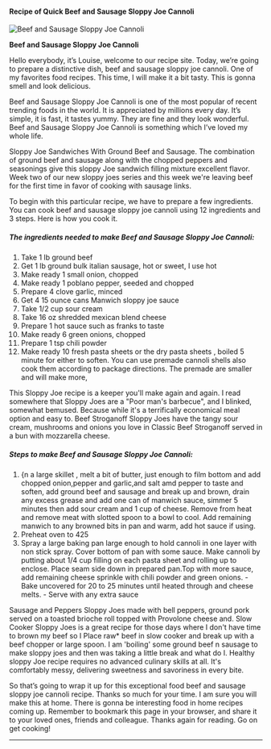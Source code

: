             

#### Recipe of Quick Beef and Sausage Sloppy Joe Cannoli

![Beef and Sausage Sloppy Joe Cannoli](https://img-global.cpcdn.com/recipes/5748258441789440/751x532cq70/beef-and-sausage-sloppy-joe-cannoli-recipe-main-photo.jpg)

**Beef and Sausage Sloppy Joe Cannoli**

Hello everybody, it’s Louise, welcome to our recipe site. Today, we’re going to prepare a distinctive dish, beef and sausage sloppy joe cannoli. One of my favorites food recipes. This time, I will make it a bit tasty. This is gonna smell and look delicious.

Beef and Sausage Sloppy Joe Cannoli is one of the most popular of recent trending foods in the world. It is appreciated by millions every day. It’s simple, it is fast, it tastes yummy. They are fine and they look wonderful. Beef and Sausage Sloppy Joe Cannoli is something which I’ve loved my whole life.

Sloppy Joe Sandwiches With Ground Beef and Sausage. The combination of ground beef and sausage along with the chopped peppers and seasonings give this sloppy Joe sandwich filling mixture excellent flavor. Week two of our new sloppy joes series and this week we're leaving beef for the first time in favor of cooking with sausage links.

To begin with this particular recipe, we have to prepare a few ingredients. You can cook beef and sausage sloppy joe cannoli using 12 ingredients and 3 steps. Here is how you cook it.

##### The ingredients needed to make Beef and Sausage Sloppy Joe Cannoli:

1.  Take 1 lb ground beef
2.  Get 1 lb ground bulk italian sausage, hot or sweet, I use hot
3.  Make ready 1 small onion, chopped
4.  Make ready 1 poblano pepper, seeded and chopped
5.  Prepare 4 clove garlic, minced
6.  Get 4 15 ounce cans Manwich sloppy joe sauce
7.  Take 1/2 cup sour cream
8.  Take 16 oz shredded mexican blend cheese
9.  Prepare 1 hot sauce such as franks to taste
10.  Make ready 6 green onions, chopped
11.  Prepare 1 tsp chili powder
12.  Make ready 10 fresh pasta sheets or the dry pasta sheets , boiled 5 minute for either to soften. You can use premade cannoli shells also cook them according to package directions. The premade are smaller and will make more,

This Sloppy Joe recipe is a keeper you'll make again and again. I read somewhere that Sloppy Joes are a "Poor man's barbecue", and I blinked, somewhat bemused. Because while it's a terrifically economical meal option and easy to. Beef Stroganoff Sloppy Joes have the tangy sour cream, mushrooms and onions you love in Classic Beef Stroganoff served in a bun with mozzarella cheese.

##### Steps to make Beef and Sausage Sloppy Joe Cannoli:

1.  {n a large skillet , melt a bit of butter, just enough to film bottom and add chopped onion,pepper and garlic,and salt amd pepper to taste and soften, add ground beef and sausage and break up and brown, drain any excess grease and add one can of manwich sauce, simmer 5 minutes then add sour cream and 1 cup of cheese. Remove from heat and remove meat with slotted spoon to a bowl to cool. Add remaining manwich to any browned bits in pan and warm, add hot sauce if using.
2.  Preheat oven to 425
3.  Spray a large baking pan large enough to hold cannoli in one layer with non stick spray. Cover bottom of pan with some sauce. Make cannoli by putting about 1/4 cup filling on each pasta sheet and rolling up to enclose. Place seam side down in prepared pan.Top with more sauce, add remaining cheese sprinkle with chili powder and green onions. - Bake uncovered for 20 to 25 minutes until heated through and cheese melts. - Serve with any extra sauce

Sausage and Peppers Sloppy Joes made with bell peppers, ground pork served on a toasted brioche roll topped with Provolone cheese and. Slow Cooker Sloppy Joes is a great recipe for those days where I don't have time to brown my beef so I Place raw\* beef in slow cooker and break up with a beef chopper or large spoon. I am 'boiling' some ground beef n sausage to make sloppy joes and then was taking a little break and what do I. Healthy sloppy Joe recipe requires no advanced culinary skills at all. It's comfortably messy, delivering sweetness and savoriness in every bite.

So that’s going to wrap it up for this exceptional food beef and sausage sloppy joe cannoli recipe. Thanks so much for your time. I am sure you will make this at home. There is gonna be interesting food in home recipes coming up. Remember to bookmark this page in your browser, and share it to your loved ones, friends and colleague. Thanks again for reading. Go on get cooking!

* * *